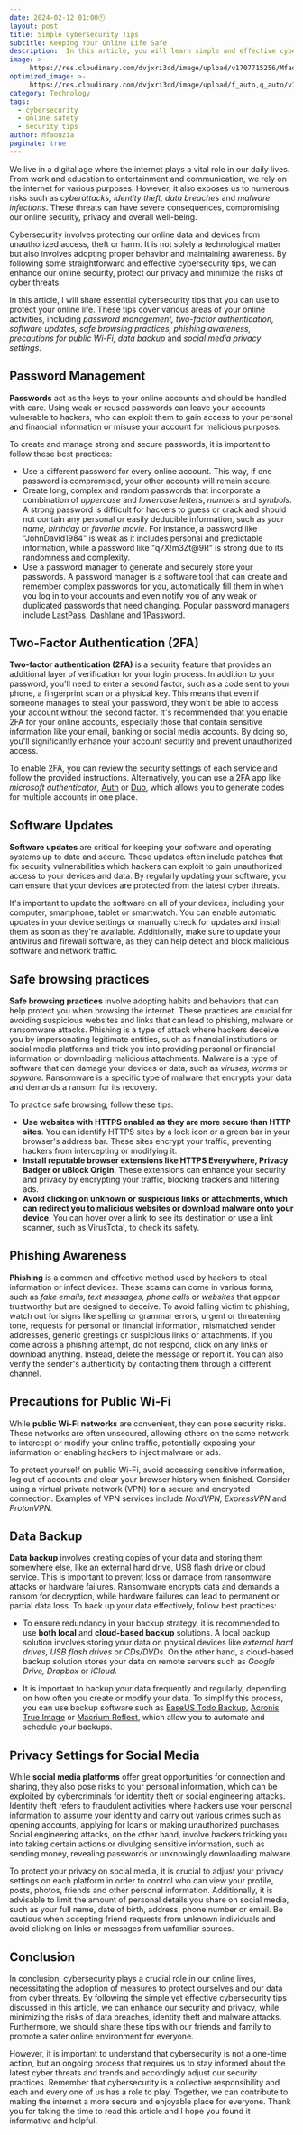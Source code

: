 ```yaml
---
date: 2024-02-12 01:00🕙
layout: post
title: Simple Cybersecurity Tips
subtitle: Keeping Your Online Life Safe
description:  In this article, you will learn simple and effective cybersecurity tips to protect your online life from cyber threats. Discover how to create and manage strong passwords, enable two-factor authentication, update your software, practice safe browsing, avoid phishing, use public Wi-Fi safely, backup your data and adjust your social media privacy settings. By following these tips, you can enhance your online security and privacy, reducing the risks of data breaches, identity theft, and malware attacks.
image: >-
     https://res.cloudinary.com/dvjxri3cd/image/upload/v1707715256/Mfaouzia/security-2337429_1920_fw7gxq.png
optimized_image: >-
     https://res.cloudinary.com/dvjxri3cd/image/upload/f_auto,q_auto/v1/Mfaouzia/security-2337429_1920_fw7gxq
category: Technology
tags:
  - cybersecurity
  - online safety
  - security tips
author: Mfaouzia
paginate: true
---
```

We live in a digital age where the internet plays a vital role in our daily lives. From work and education to entertainment and communication, we rely on the internet for various purposes. However, it also exposes us to numerous risks such as *cyberattacks, identity theft, data breaches* and *malware infections*. These threats can have severe consequences, compromising our online security, privacy and overall well-being.

Cybersecurity involves protecting our online data and devices from unauthorized access, theft or harm. It is not solely a technological matter but also involves adopting proper behavior and maintaining awareness. By following some straightforward and effective cybersecurity tips, we can enhance our online security, protect our privacy and minimize the risks of cyber threats.

In this article, I will share essential cybersecurity tips that you can use to protect your online life. These tips cover various areas of your online activities, including *password management, two-factor authentication, software updates, safe browsing practices, phishing awareness, precautions for public Wi-Fi, data backup* and *social media privacy settings*.

## Password Management
**Passwords** act as the keys to your online accounts and should be handled with care. Using weak or reused passwords can leave your accounts vulnerable to hackers, who can exploit them to gain access to your personal and financial information or misuse your account for malicious purposes.

To create and manage strong and secure passwords, it is important to follow these best practices:

- Use a different password for every online account. This way, if one password is compromised, your other accounts will remain secure.
- Create long, complex and random passwords that incorporate a combination of *uppercase* and *lowercase letters*, *numbers* and *symbols*. A strong password is difficult for hackers to guess or crack and should not contain any personal or easily deducible information, such as *your name, birthday* or *favorite movie*. For instance, a password like "JohnDavid1984" is weak as it includes personal and predictable information, while a password like "q7X!m3Zt@9R" is strong due to its randomness and complexity.
- Use a password manager to generate and securely store your passwords. A password manager is a software tool that can create and remember complex passwords for you, automatically fill them in when you log in to your accounts and even notify you of any weak or duplicated passwords that need changing. Popular password managers include [LastPass](https://www.lastpass.com/), [Dashlane](https://www.dashlane.com/) and [1Password](https://1password.com/).

## Two-Factor Authentication (2FA)
**Two-factor authentication (2FA)** is a security feature that provides an additional layer of verification for your login process. In addition to your password, you'll need to enter a second factor, such as a code sent to your phone, a fingerprint scan or a physical key. This means that even if someone manages to steal your password, they won't be able to access your account without the second factor. It's recommended that you enable 2FA for your online accounts, especially those that contain sensitive information like your email, banking or social media accounts. By doing so, you'll significantly enhance your account security and prevent unauthorized access.

To enable 2FA, you can review the security settings of each service and follow the provided instructions. Alternatively, you can use a 2FA app like *microsoft authenticator*, [Auth](https://authy.com/https://authy.com/) or [Duo](https://duo.com/), which allows you to generate codes for multiple accounts in one place.

## Software Updates
**Software updates** are critical for keeping your software and operating systems up to date and secure. These updates often include patches that fix security vulnerabilities which hackers can exploit to gain unauthorized access to your devices and data. By regularly updating your software, you can ensure that your devices are protected from the latest cyber threats.

It's important to update the software on all of your devices, including your computer, smartphone, tablet or smartwatch. You can enable automatic updates in your device settings or manually check for updates and install them as soon as they're available. Additionally, make sure to update your antivirus and firewall software, as they can help detect and block malicious software and network traffic.

## Safe browsing practices
**Safe browsing practices** involve adopting habits and behaviors that can help protect you when browsing the internet. These practices are crucial for avoiding suspicious websites and links that can lead to phishing, malware or ransomware attacks. Phishing is a type of attack where hackers deceive you by impersonating legitimate entities, such as financial institutions or social media platforms and trick you into providing personal or financial information or downloading malicious attachments. Malware is a type of software that can damage your devices or data, such as *viruses, worms* or *spyware*. Ransomware is a specific type of malware that encrypts your data and demands a ransom for its recovery.

To practice safe browsing, follow these tips:

- **Use websites with HTTPS enabled as they are more secure than HTTP sites**. You can identify HTTPS sites by a lock icon or a green bar in your browser's address bar. These sites encrypt your traffic, preventing hackers from intercepting or modifying it.
- **Install reputable browser extensions like HTTPS Everywhere, Privacy Badger or uBlock Origin**. These extensions can enhance your security and privacy by encrypting your traffic, blocking trackers and filtering ads.
- **Avoid clicking on unknown or suspicious links or attachments, which can redirect you to malicious websites or download malware onto your device**. You can hover over a link to see its destination or use a link scanner, such as VirusTotal, to check its safety.

## Phishing Awareness
**Phishing** is a common and effective method used by hackers to steal information or infect devices. These scams can come in various forms, such as *fake emails, text messages, phone call*s or *websites* that appear trustworthy but are designed to deceive.
To avoid falling victim to phishing, watch out for signs like spelling or grammar errors, urgent or threatening tone, requests for personal or financial information, mismatched sender addresses, generic greetings or suspicious links or attachments.
If you come across a phishing attempt, do not respond, click on any links or download anything. Instead, delete the message or report it. You can also verify the sender's authenticity by contacting them through a different channel.

## Precautions for Public Wi-Fi
While **public Wi-Fi networks** are convenient, they can pose security risks. These networks are often unsecured, allowing others on the same network to intercept or modify your online traffic, potentially exposing your information or enabling hackers to inject malware or ads.

To protect yourself on public Wi-Fi, avoid accessing sensitive information, log out of accounts and clear your browser history when finished. Consider using a virtual private network (VPN) for a secure and encrypted connection. Examples of VPN services include *NordVPN, ExpressVPN* and *ProtonVPN*.

## Data Backup
**Data backup** involves creating copies of your data and storing them somewhere else, like an external hard drive, USB flash drive or cloud service. This is important to prevent loss or damage from ransomware attacks or hardware failures.
Ransomware encrypts data and demands a ransom for decryption, while hardware failures can lead to permanent or partial data loss. To back up your data effectively, follow best practices:

- To ensure redundancy in your backup strategy, it is recommended to use **both local** and **cloud-based backup** solutions. A local backup solution involves storing your data on physical devices like *external hard drives, USB flash drives* or *CDs/DVDs*. On the other hand, a cloud-based backup solution stores your data on remote servers such as *Google Drive, Dropbox* or *iCloud*.

- It is important to backup your data frequently and regularly, depending on how often you create or modify your data. To simplify this process, you can use backup software such as [EaseUS Todo Backup](https://www.easeus.com/backup-software/tb-free.html), [Acronis True Image](https://www.acronis.com/) or [Macrium Reflect](https://www.macrium.com/), which allow you to automate and schedule your backups.

## Privacy Settings for Social Media
While **social media platforms** offer great opportunities for connection and sharing, they also pose risks to your personal information, which can be exploited by cybercriminals for identity theft or social engineering attacks. Identity theft refers to fraudulent activities where hackers use your personal information to assume your identity and carry out various crimes such as opening accounts, applying for loans or making unauthorized purchases. Social engineering attacks, on the other hand, involve hackers tricking you into taking certain actions or divulging sensitive information, such as sending money, revealing passwords or unknowingly downloading malware.

To protect your privacy on social media, it is crucial to adjust your privacy settings on each platform in order to control who can view your profile, posts, photos, friends and other personal information. Additionally, it is advisable to limit the amount of personal details you share on social media, such as your full name, date of birth, address, phone number or email. Be cautious when accepting friend requests from unknown individuals and avoid clicking on links or messages from unfamiliar sources.

## Conclusion
In conclusion, cybersecurity plays a crucial role in our online lives, necessitating the adoption of measures to protect ourselves and our data from cyber threats. By following the simple yet effective cybersecurity tips discussed in this article, we can enhance our security and privacy, while minimizing the risks of data breaches, identity theft and malware attacks. Furthermore, we should share these tips with our friends and family to promote a safer online environment for everyone.

However, it is important to understand that cybersecurity is not a one-time action, but an ongoing process that requires us to stay informed about the latest cyber threats and trends and accordingly adjust our security practices.
Remember that cybersecurity is a collective responsibility and each and every one of us has a role to play. Together, we can contribute to making the internet a more secure and enjoyable place for everyone. Thank you for taking the time to read this article and I hope you found it informative and helpful.
